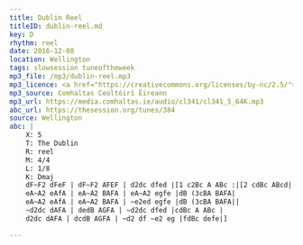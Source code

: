 ```yaml
---
title: Dublin Reel
titleID: dublin-reel.md
key: D
rhythm: reel
date: 2016-12-08
location: Wellington
tags: slowsession tuneoftheweek
mp3_file: /mp3/dublin-reel.mp3
mp3_licence: <a href="https://creativecommons.org/licenses/by-nc/2.5/">CC-BY-NC-2.5</a>
mp3_source: Comhaltas Ceoltóirí Éireann
mp3_url: https://media.comhaltas.ie/audio/cl341/cl341_5_64K.mp3
abc_url: https://thesession.org/tunes/384
source: Wellington
abc: |
    X: 5
    T: The Dublin
    R: reel
    M: 4/4
    L: 1/8
    K: Dmaj
    dF~F2 dFeF | dF~F2 AFEF | d2dc dfed |[1 c2Bc A ABc :|[2 cdBc ABcd||
    eA~A2 eAfA | eA~A2 BAFA | eA~A2 egfe |dB (3cBA BAFA|
    eA~A2 eAfA | eA~A2 BAFA | ~e2ed egfe |dB (3cBA BAFA||
    ~d2dc dAFA | dedB AGFA | ~d2dc dfed |cdBc A ABc |
    d2dc dAFA | dcdB AGFA | ~d2 df ~e2 eg |fdBc defe|]

---
```

